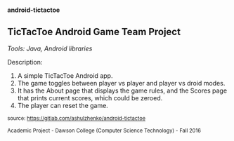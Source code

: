 #### android-tictactoe
## TicTacToe Android Game Team Project

_Tools: Java, Android libraries_

Description:
1. A simple TicTacToe Android app.
2. The game toggles between player vs player and player vs droid modes.
3. It has the About page that displays the game rules, and the Scores page that prints current scores, which could be zeroed.
4. The player can reset the game.

<sub>source: https://gitlab.com/ashulzhenko/android-tictactoe</sub>

<sub>Academic Project - Dawson College (Computer Science Technology) - Fall 2016</sub>
